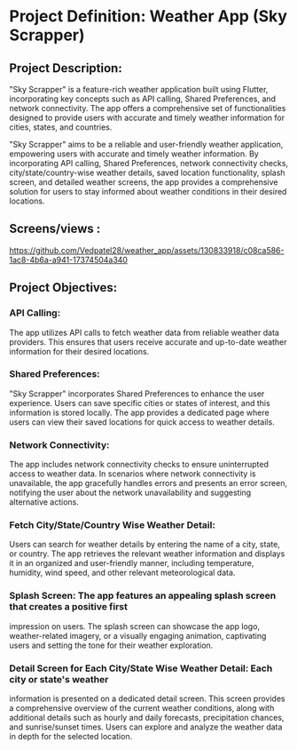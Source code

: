 # Project Definition: Weather App (Sky Scrapper)

## Project Description:

"Sky Scrapper" is a feature-rich weather application built using Flutter, incorporating key
concepts such as API calling, Shared Preferences, and network connectivity. The app offers a
comprehensive set of functionalities designed to provide users with accurate and timely weather
information for cities, states, and countries.

"Sky Scrapper" aims to be a reliable and user-friendly weather application, empowering users
with accurate and timely weather information. By incorporating API calling, Shared Preferences,
network connectivity checks, city/state/country-wise weather details, saved location
functionality, splash screen, and detailed weather screens, the app provides a comprehensive solution 
for users to stay informed about weather conditions in their desired locations.

## Screens/views :

https://github.com/Vedpatel28/weather_app/assets/130833918/c08ca586-1ac8-4b6a-a941-17374504a340

## Project Objectives:

### API Calling: 
The app utilizes API calls to fetch weather data from reliable weather data
providers. This ensures that users receive accurate and up-to-date weather information for their
desired locations.

### Shared Preferences: 
"Sky Scrapper" incorporates Shared Preferences to enhance the user
experience. Users can save specific cities or states of interest, and this information is stored
locally. The app provides a dedicated page where users can view their saved locations for quick
access to weather details.

### Network Connectivity: 
The app includes network connectivity checks to ensure uninterrupted
access to weather data. In scenarios where network connectivity is unavailable, the app
gracefully handles errors and presents an error screen, notifying the user about the network
unavailability and suggesting alternative actions.

### Fetch City/State/Country Wise Weather Detail: 
Users can search for weather details by
entering the name of a city, state, or country. The app retrieves the relevant weather information
and displays it in an organized and user-friendly manner, including temperature, humidity, wind
speed, and other relevant meteorological data.

### Splash Screen: The app features an appealing splash screen that creates a positive first
impression on users. The splash screen can showcase the app logo, weather-related imagery, or a
visually engaging animation, captivating users and setting the tone for their weather exploration.


### Detail Screen for Each City/State Wise Weather Detail: Each city or state's weather
information is presented on a dedicated detail screen. This screen provides a comprehensive
overview of the current weather conditions, along with additional details such as hourly and
daily forecasts, precipitation chances, and sunrise/sunset times. Users can explore and analyze
the weather data in depth for the selected location.
